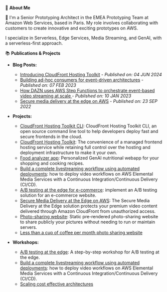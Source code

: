 🚀 **About Me**

🔭 I'm a Senior Prototyping Architect in the EMEA Prototyping Team at Amazon Web Services, based in Paris. My role involves collaborating with customers to create innovative and exciting prototypes on AWS.

I specialize in Serverless, Edge Services, Media Streaming, and GenAI, with a serverless-first approach.

📚 **Publications & Projects**

- **Blog Posts:**
  - [Introducing CloudFront Hosting Toolkit](https://aws.amazon.com/blogs/networking-and-content-delivery/introducing-cloudfront-hosting-toolkit/) - *Published on: 04 JUN 2024*
  - [Building ad-hoc consumers for event-driven architectures](https://aws.amazon.com/blogs/compute/building-ad-hoc-consumers-for-event-driven-architectures/) - *Published on: 07 FEB 2023*
  - [How DAZN uses AWS Step Functions to orchestrate event-based video streaming at scale
](https://aws.amazon.com/blogs/media/how-dazn-uses-aws-step-functions-to-orchestrate-event-based-video-streaming-at-scale/) - *Published on: 10 JAN 2023*
  - [Secure media delivery at the edge on AWS](https://aws.amazon.com/blogs/media/secure-media-delivery-at-the-edge-on-amazon-web-services/) - *Published on: 23 SEP 2022*


- **Projects:**
  - [CloudFront Hosting Toolkit CLI](https://www.npmjs.com/package/@aws/cloudfront-hosting-toolkit): CloudFront Hosting Toolkit CLI, an open source command line tool to help developers deploy fast and secure frontends in the cloud.
  - [CloudFront Hosting Toolkit](https://github.com/awslabs/cloudfront-hosting-toolkit): The convenience of a managed frontend hosting service while retaining full control over the hosting and deployment infrastructure to make it your own.
  - [Food analyzer app](https://github.com/aws-samples/serverless-genai-food-analyzer-app): Personalized GenAI nutritional webapp for your shopping and cooking recipes.
  - [Build a complete livestreaming workflow using automated deployments](https://github.com/aws-samples/cicd-mediaservices-workshop): how to deploy video workflows on AWS Elemental Media Services with a Continuous Integration/Continuous Delivery (CI/CD).
  - [A/B testing at the edge for e-commerce](https://github.com/aws-samples/ab-testing-at-edge): implement an A/B testing solution for an e-commerce website.
  - [Secure Media Delivery at the Edge on AWS](https://github.com/aws-solutions/secure-media-delivery-at-the-edge-on-aws): The Secure Media Delivery at the Edge solution protects your premium video content delivered through Amazon CloudFront from unauthorized access.
  - [Photo-sharing website](https://github.com/cornelcroi/photo-sharing-website): Static pre-rendered photo-sharing website to share publicly your pictures without needing to run or maintain servers.
  - [Less than a cup of coffee per month photo sharing website](https://manbehindlens.com/how_is_made.html)


- **Workshops:**
  - [A/B testing at the edge](https://catalog.us-east-1.prod.workshops.aws/workshops/e507820e-bd46-421f-b417-107cd608a3b2/en-US): A step-by-step workshop for A/B testing at the edge.
  - [Build a complete livestreaming
workflow using automated
deployments](https://catalog.us-east-1.prod.workshops.aws/workshops/b520360a-46d4-470e-a34f-c6cf4a73f674/en-US): how to deploy video workflows on AWS Elemental Media Services with a Continuous Integration/Continuous Delivery (CI/CD).
  - [Scaling cost effective architectures](https://catalog.us-east-1.prod.workshops.aws/workshops/f238037c-8f0b-446e-9c15-ebcc4908901a/en-US)

